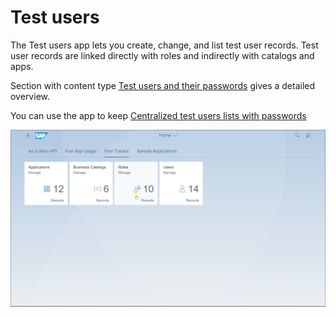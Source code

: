 # Test users

The Test users app lets you create, change, and list test user records. Test user records are linked directly with roles and indirectly with catalogs and apps.

Section with content type [Test users and their passwords](../../tracked/SPS03/testusers.md) gives a detailed overview.

You can use the app to keep [Centralized test users lists with passwords](../../usecases/posts/test-users.md)

[![](res/tu2.gif)](res/tu2.gif)





